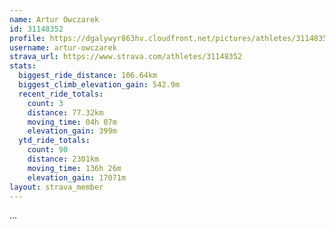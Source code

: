```yaml
---
name: Artur Owczarek
id: 31148352
profile: https://dgalywyr863hv.cloudfront.net/pictures/athletes/31148352/15906846/1/large.jpg
username: artur-owczarek
strava_url: https://www.strava.com/athletes/31148352
stats:
  biggest_ride_distance: 106.64km
  biggest_climb_elevation_gain: 542.9m
  recent_ride_totals:
    count: 3
    distance: 77.32km
    moving_time: 04h 07m
    elevation_gain: 399m
  ytd_ride_totals:
    count: 90
    distance: 2301km
    moving_time: 136h 26m
    elevation_gain: 17071m
layout: strava_member
--- 
```

...
